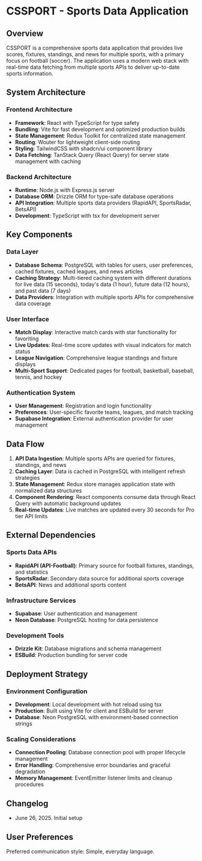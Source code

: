 # CSSPORT - Sports Data Application

## Overview
CSSPORT is a comprehensive sports data application that provides live scores, fixtures, standings, and news for multiple sports, with a primary focus on football (soccer). The application uses a modern web stack with real-time data fetching from multiple sports APIs to deliver up-to-date sports information.

## System Architecture

### Frontend Architecture
- **Framework**: React with TypeScript for type safety
- **Bundling**: Vite for fast development and optimized production builds
- **State Management**: Redux Toolkit for centralized state management
- **Routing**: Wouter for lightweight client-side routing
- **Styling**: TailwindCSS with shadcn/ui component library
- **Data Fetching**: TanStack Query (React Query) for server state management with caching

### Backend Architecture
- **Runtime**: Node.js with Express.js server
- **Database ORM**: Drizzle ORM for type-safe database operations
- **API Integration**: Multiple sports data providers (RapidAPI, SportsRadar, BetsAPI)
- **Development**: TypeScript with tsx for development server

## Key Components

### Data Layer
- **Database Schema**: PostgreSQL with tables for users, user preferences, cached fixtures, cached leagues, and news articles
- **Caching Strategy**: Multi-tiered caching system with different durations for live data (15 seconds), today's data (1 hour), future data (12 hours), and past data (7 days)
- **Data Providers**: Integration with multiple sports APIs for comprehensive data coverage

### User Interface
- **Match Display**: Interactive match cards with star functionality for favoriting
- **Live Updates**: Real-time score updates with visual indicators for match status
- **League Navigation**: Comprehensive league standings and fixture displays
- **Multi-Sport Support**: Dedicated pages for football, basketball, baseball, tennis, and hockey

### Authentication System
- **User Management**: Registration and login functionality
- **Preferences**: User-specific favorite teams, leagues, and match tracking
- **Supabase Integration**: External authentication provider for user management

## Data Flow

1. **API Data Ingestion**: Multiple sports APIs are queried for fixtures, standings, and news
2. **Caching Layer**: Data is cached in PostgreSQL with intelligent refresh strategies
3. **State Management**: Redux store manages application state with normalized data structures
4. **Component Rendering**: React components consume data through React Query with automatic background updates
5. **Real-time Updates**: Live matches are updated every 30 seconds for Pro tier API limits

## External Dependencies

### Sports Data APIs
- **RapidAPI (API-Football)**: Primary source for football fixtures, standings, and statistics
- **SportsRadar**: Secondary data source for additional sports coverage
- **BetsAPI**: News and additional sports content

### Infrastructure Services
- **Supabase**: User authentication and management
- **Neon Database**: PostgreSQL hosting for data persistence

### Development Tools
- **Drizzle Kit**: Database migrations and schema management
- **ESBuild**: Production bundling for server code

## Deployment Strategy

### Environment Configuration
- **Development**: Local development with hot reload using tsx
- **Production**: Built using Vite for client and ESBuild for server
- **Database**: Neon PostgreSQL with environment-based connection strings

### Scaling Considerations
- **Connection Pooling**: Database connection pool with proper lifecycle management
- **Error Handling**: Comprehensive error boundaries and graceful degradation
- **Memory Management**: EventEmitter listener limits and cleanup procedures

## Changelog
- June 26, 2025. Initial setup

## User Preferences
Preferred communication style: Simple, everyday language.